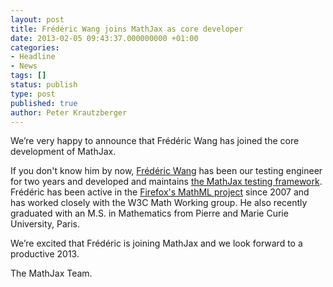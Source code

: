 ```yaml
---
layout: post
title: Frédéric Wang joins MathJax as core developer
date: 2013-02-05 09:43:37.000000000 +01:00
categories:
- Headline
- News
tags: []
status: publish
type: post
published: true
author: Peter Krautzberger
---
```


We’re very happy to announce that Frédéric Wang has joined the core development of MathJax.

If you don't know him by now, [Frédéric Wang](http://www.maths-informatique-jeux.com/blog/frederic/) has been our testing engineer for two years and developed and maintains [the MathJax testing framework](https://github.com/mathjax/MathJax-test). Frédéric has been active in the [Firefox's MathML project](https://wiki.mozilla.org/MathML:Home_Page) since 2007 and has worked closely with the W3C Math Working group. He also recently graduated with an M.S. in Mathematics from Pierre and Marie Curie University, Paris.

We’re excited that Frédéric is joining MathJax and we look forward to a productive 2013.

The MathJax Team.
